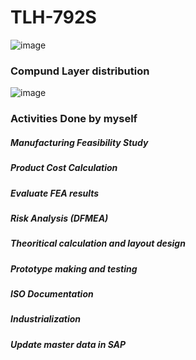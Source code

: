 # TLH-792S

![image](https://github.com/Oshintha/TLH-792S/assets/155742370/3a714dc8-5bc8-47c5-afec-a14e786f7098)

<h3>Compund Layer distribution</h3>

![image](https://github.com/Oshintha/TLH-792S/assets/155742370/09b58f5a-4802-4dfb-b1ab-469b67ece601)
<h3>Activities Done by myself</h3>
<h5>Manufacturing Feasibility Study</h5>
<h5>Product Cost Calculation</h5>
<h5>Evaluate FEA results</h5>
<h5>Risk Analysis (DFMEA)</h5>
<h5>Theoritical calculation and layout design</h5>
<h5>Prototype making and testing</h5>
<h5>ISO Documentation</h5>
<h5>Industrialization</h5>
<h5>Update master data in SAP</h5>
